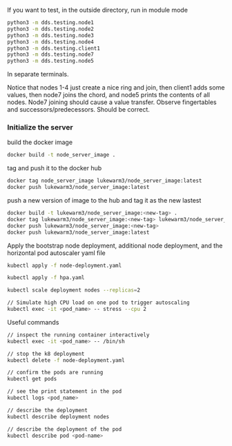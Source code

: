 If you want to test, in the outside directory, run in module mode
```bash
python3 -m dds.testing.node1
python3 -m dds.testing.node2
python3 -m dds.testing.node3
python3 -m dds.testing.node4
python3 -m dds.testing.client1
python3 -m dds.testing.node7
python3 -m dds.testing.node5
```
In separate terminals.

Notice that nodes 1-4 just create a nice ring and join, then client1 adds some values, then node7 joins the chord, and node5 prints the contents of all nodes. Node7 joining should cause a value transfer. Observe fingertables and successors/predecessors. Should be correct.

### Initialize the server
build the docker image
```bash
docker build -t node_server_image .
```

tag and push it to the docker hub <br>
```bash
docker tag node_server_image lukewarm3/node_server_image:latest
docker push lukewarm3/node_server_image:latest
```  

push a new version of image to the hub and tag it as the new lastest
```bash
docker build -t lukewarm3/node_server_image:<new-tag> .
docker tag lukewarm3/node_server_image:<new-tag> lukewarm3/node_server_image:latest
docker push lukewarm3/node_server_image:<new-tag>
docker push lukewarm3/node_server_image:latest
```

Apply the bootstrap node deployment, additional node deployment, and the horizontal pod autoscaler yaml file
```bash
kubectl apply -f node-deployment.yaml

kubectl apply -f hpa.yaml

kubectl scale deployment nodes --replicas=2

// Simulate high CPU load on one pod to trigger autoscaling
kubectl exec -it <pod_name> -- stress --cpu 2
```

Useful commands
```bash
// inspect the running container interactively
kubectl exec -it <pod_name> -- /bin/sh

// stop the k8 deployment
kubectl delete -f node-deployment.yaml

// confirm the pods are running
kubectl get pods

// see the print statement in the pod
kubectl logs <pod_name>

// describe the deployment
kubectl describe deployment nodes

// describe the deployment of the pod
kubectl describe pod <pod-name>

```